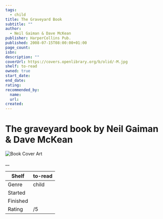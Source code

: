 ```yaml
---
tags:
  - child
title: The Graveyard Book
subtitle: ""
author:
  - Neil Gaiman & Dave McKean
publisher: HarperCollins Pub.
published: 2008-07-15T08:00:00+01:00
page_count:
isbn:
description: ""
coverUrl: https://covers.openlibrary.org/b/olid/-M.jpg
shelf: to-read
owned: true
start_date:
end_date:
rating:
recommended_by:
  name:
  url:
created:
---
```


# The graveyard book by Neil Gaiman & Dave McKean

![Book Cover Art](https://covers.openlibrary.org/b/olid/-M.jpg)

__

| Shelf | to-read |
| --- | --- |
| Genre | child |
| Started |  |
| Finished |  |
| Rating | /5 |

